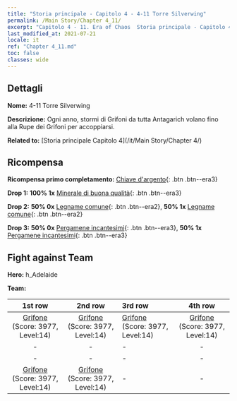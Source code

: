 ```yaml
---
title: "Storia principale - Capitolo 4 - 4-11 Torre Silverwing"
permalink: /Main Story/Chapter 4_11/
excerpt: "Capitolo 4 - 11. Era of Chaos  Storia principale - Capitolo 4_11. 4-11 Torre Silverwing"
last_modified_at: 2021-07-21
locale: it
ref: "Chapter 4_11.md"
toc: false
classes: wide
---
```


## Dettagli

 **Nome:** 4-11 Torre Silverwing

 **Descrizione:** Ogni anno, stormi di Grifoni da tutta Antagarich volano fino alla Rupe dei Grifoni per accoppiarsi.

 **Related to:** [Storia principale Capitolo 4](/it/Main Story/Chapter 4/)

## Ricompensa

 **Ricompensa primo completamento:** [Chiave d'argento](/ItemsIT/con_693/){: .btn .btn--era3}

 **Drop 1:** **100% 1x** [Minerale di buona qualità](/ItemsIT/mat_12/){: .btn .btn--era3}

 **Drop 2:** **50% 0x** [Legname comune](/ItemsIT/mat_7/){: .btn .btn--era2}, **50% 1x** [Legname comune](/ItemsIT/mat_7/){: .btn .btn--era2}

 **Drop 3:** **50% 0x** [Pergamene incantesimi](/ItemsIT/con_694/){: .btn .btn--era3}, **50% 1x** [Pergamene incantesimi](/ItemsIT/con_694/){: .btn .btn--era3}


## Fight against Team
 **Hero:** h_Adelaide

 **Team:**


  | 1st row | 2nd row | 3rd row | 4th row |
  |:----:|:----:|:----|:----:|
  | [Grifone](/it/units/Griffin/) (Score: 3977, Level:14)  | [Grifone](/it/units/Griffin/) (Score: 3977, Level:14)  | [Grifone](/it/units/Griffin/) (Score: 3977, Level:14)  | [Grifone](/it/units/Griffin/) (Score: 3977, Level:14)  |
  | - | - | - | - |
  | - | - | - | - |
  | [Grifone](/it/units/Griffin/) (Score: 3977, Level:14)  | [Grifone](/it/units/Griffin/) (Score: 3977, Level:14)  | - | - |


